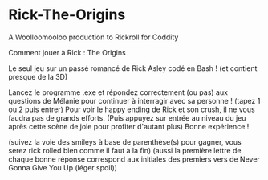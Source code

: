 # Rick-The-Origins
A Woolloomooloo production to Rickroll for Coddity



Comment jouer à Rick : The Origins

Le seul jeu sur un passé romancé de Rick Asley codé en Bash ! (et contient presque de la 3D)

Lancez le programme .exe et répondez correctement (ou pas) aux questions de Mélanie pour continuer à interragir avec sa personne ! (tapez 1 ou 2 puis entrer) Pour voir le happy ending de Rick et son crush, il ne vous faudra pas de grands efforts. (Puis appuyez sur entrée au niveau du jeu après cette scène de joie pour profiter d'autant plus) Bonne expérience !

(suivez la voie des smileys à base de parenthèse(s) pour gagner, vous serez rick rolled bien comme il faut à la fin) (aussi la première lettre de chaque bonne réponse correspond aux initiales des premiers vers de Never Gonna Give You Up (léger spoil))

